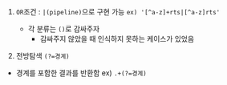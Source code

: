1. `OR`조건 : `|(pipeline)`으로 구현 가능
	`ex) '[^a-z]+rts|[^a-z]rts'`
	- 각 분류는 `()`로 감싸주자
		- 감싸주지 않았을 때 인식하지 못하는 케이스가 있었음

2. 전방탐색 `(?=경계)`
- 경계를 포함한 결과를 반환함 ex) `.+(?=경계)`
